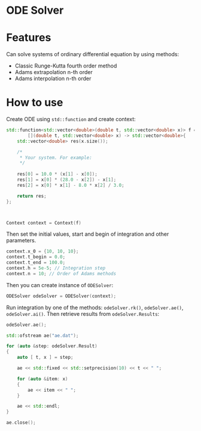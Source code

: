 # ODE Solver

# Features

Can solve systems of ordinary differential equation by using methods:

* Classic Runge-Kutta fourth order method
* Adams extrapolation n-th order
* Adams interpolation n-th order

# How to use

Create ODE using `std::function` and create context:

```c++
std::function<std::vector<double>(double t, std::vector<double> x)> f = 
        [](double t, std::vector<double> x) -> std::vector<double>{
    std::vector<double> res(x.size());

    /*
     * Your system. For example:
     */
    
    res[0] = 10.0 * (x[1] - x[0]);
    res[1] = x[0] * (28.0 - x[2]) - x[1];
    res[2] = x[0] * x[1] - 8.0 * x[2] / 3.0;

    return res;
};



Context context = Context(f)
```

Then set the initial values, start and begin of integration and other parameters.

```c++
context.x_0 = {10, 10, 10};
context.t_begin = 0.0;
context.t_end = 100.0;
context.h = 5e-5; // Integration step
context.n = 10; // Order of Adams methods
```

Then you can create instance of `ODESolver`:

```c++
ODESolver odeSolver = ODESolver(context);
```

Run integration by one of the methods: `odeSolver.rk()`, `odeSolver.ae()`, `odeSolver.ai()`. Then retrieve results from `odeSolver.Results`:

```c++
odeSolver.ae();

std::ofstream ae("ae.dat");

for (auto &step: odeSolver.Result)
{
    auto [ t, x ] = step;

    ae << std::fixed << std::setprecision(10) << t << " ";

    for (auto &item: x)
    {
        ae << item << " ";
    }

    ae << std::endl;
}

ae.close();
```
